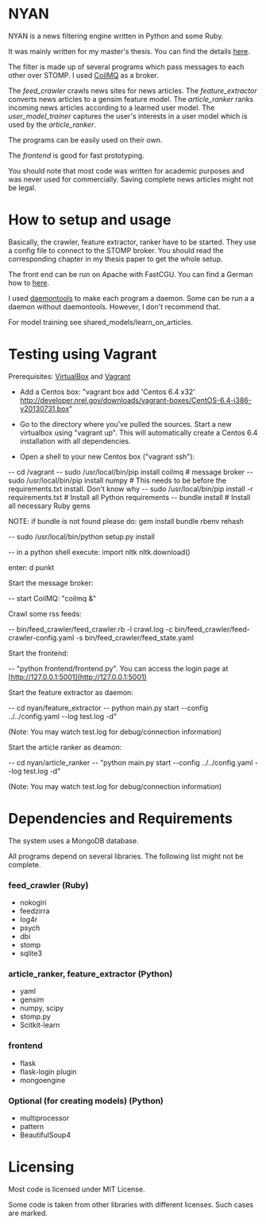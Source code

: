 NYAN
====

NYAN is a news filtering engine written in Python and some Ruby.

It was mainly written for my master's thesis. You can find the details 
[here](http://www.blackmagiclabs.com/portfolio/work/master-thesis.html).

The filter is made up of several programs which pass messages to each other over 
STOMP. I used [CoilMQ](https://github.com/hozn/coilmq/) as a broker.

The *feed_crawler* crawls news sites for news articles.
The *feature_extractor* converts news articles to a gensim feature model.
The *article_ranker* ranks incoming news articles according to a learned user model.
The *user_model_trainer* captures the user's interests in a user model which is 
used by the *article_ranker*.

The programs can be easily used on their own.

The *frontend* is good for fast prototyping.

You should note that most code was written for academic purposes and was never 
used for commercially. Saving complete news articles might not be legal.


How to setup and usage
======================

Basically, the crawler, feature extractor, ranker have to be started. They use a 
config file to connect to the STOMP broker. You should read the corresponding chapter 
in my thesis paper to get the whole setup. 

The front end can be run on Apache with FastCGU. You can find a German how to 
[here](http://uberspace.de/dokuwiki/cool:flask#deployment_mit_fastcgi).

I used [daemontools](http://cr.yp.to/daemontools.html) to make each program a daemon. 
Some can be run a a daemon without daemontools. However, I don't recommend that.

For model training see shared_models/learn_on_articles.

Testing using Vagrant
=====================

Prerequisites: [VirtualBox](http://www.virtualbox.org) and [Vagrant](www.vagrantup.com)

- Add a Centos box: "vagrant box add 'Centos 6.4 x32' http://developer.nrel.gov/downloads/vagrant-boxes/CentOS-6.4-i386-v20130731.box"

- Go to the directory where you've pulled the sources. Start a new virtualbox using "vagrant up". This will automatically create a Centos 6.4 installation with all dependencies.

- Open a shell to your new Centos box ("vagrant ssh"):

-- cd /vagrant
-- sudo /usr/local/bin/pip install coilmq  # message broker
-- sudo /usr/local/bin/pip install numpy  # This needs to be before the requirements.txt install. Don't know why
-- sudo /usr/local/bin/pip install -r requirements.txt  # Install all Python requirements
-- bundle install  # Install all necessary Ruby gems

NOTE: if bundle is not found please do:
    gem install bundle
    rbenv rehash

-- sudo /usr/local/bin/python setup.py install

-- in a python shell execute:
import nltk
nltk.download()

enter:
d punkt


Start the message broker:

-- start CoilMQ: "coilmq &"

Crawl some rss feeds:

-- bin/feed_crawler/feed_crawler.rb -l crawl.log -c bin/feed_crawler/feed-crawler-config.yaml -s bin/feed_crawler/feed_state.yaml

Start the frontend:

-- "python frontend/frontend.py". You can access the login page at [http://127.0.0.1:5001](http://127.0.0.1:5001)

Start the feature extractor as daemon:

-- cd nyan/feature_extractor
-- python main.py start --config ../../config.yaml --log test.log -d"

(Note: You may watch test.log for debug/connection information)

Start the article ranker as deamon:

-- cd nyan/article_ranker
-- "python main.py start --config ../../config.yaml --log test.log -d"

(Note: You may watch test.log for debug/connection information)

Dependencies and Requirements
=============================

The system uses a MongoDB database.

All programs depend on several libraries. The following list might not be complete.

### feed_crawler (Ruby)
- nokogiri
- feedzirra
- log4r
- psych
- dbi
- stomp
- sqlite3

### article_ranker, feature_extractor (Python)
- yaml
- gensim
- numpy, scipy
- stomp.py
- Scitkit-learn

### frontend
- flask
- flask-login plugin
- mongoengine

### Optional (for creating models) (Python)
- multiprocessor
- pattern
- BeautifulSoup4



Licensing
=========
Most code is licensed under MIT License. 

Some code is taken from other libraries with different licenses. Such cases are marked.
